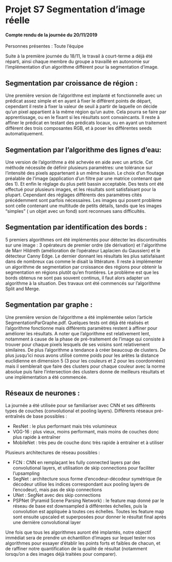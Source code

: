 # Projet S7 Segmentation d’image réelle
#### Compte rendu de la journée du 20/11/2019 

Personnes présentes : Toute l’équipe

Suite à la première journée du 18/11, le travail à court-terme a déjà été réparti, ainsi chaque membre du groupe a travaillé en autonomie sur l’implémentation d’un algorithme différent pour la segmentation d’image.


## Segmentation par croissance de région :
Une première version de l’algorithme est implanté et fonctionnelle avec un prédicat assez simple et en ayant à fixer le différent points de départ, cependant il  reste à fixer la valeur de seuil à partir de laquelle on décide qu’un pixel appartient à la même région qu’un autre. Cela pourra se faire par apprentissage, ou en le fixant si les résultats sont convaincants. Il reste à affiner le prédicat en testant des prédicats locaux, ou en ayant un traitement différent des trois composantes RGB, et à poser les différentes seeds automatiquement.

## Segmentation par l’algorithme des lignes d’eau:
Une version de l’algorithme a été achevée en aide avec un article. Cet méthode nécessite de définir plusieurs paramètres: une tolérance sur l’intensité des pixels appartenant à un même bassin. Le choix d’un floutage préalable de l’image (application d’un filtre par une matrice contenant que des 1). Et enfin le réglage du plus petit bassin acceptable. Des tests ont été effectué pour plusieurs images, et les résultats sont satisfaisant pour la plupart. Cependant des réglages différents des paramètres cités précédemment sont parfois nécessaires. Les images qui posent problème sont celle contenant une multitude de petits détails, tandis que les images “simples” ( un objet avec un fond) sont reconnues sans difficultés.

## Segmentation par identification des bords :
5 premiers algorithmes ont été implémentés pour détecter les discontinuités sur une image : 3 opérateurs de premier ordre (de dérivation) et l'algorithme de Marr Hildreth (amélioration de l’opérateur Laplacien du Gaussien) et le détecteur Canny Edge. Le dernier donnant les résultats les plus satisfaisant dans de nombreux cas comme le disait la littérature. Il reste à implémenter un algorithme de segmentation par croissance des régions pour obtenir la segmentation en régions plutôt qu’en frontières. Le problème est que les bords obtenus ne sont pas souvent continus, il faut alors adapter un algorithme à la situation. Des travaux ont été commencés sur l’algorithme Split and Merge.

## Segmentation par graphe :
Une première version de l’algorithme a été implémentée selon l’article SegmentationParGraphe.pdf. Quelques tests ont déjà été réalisés et l’algorithme fonctionne mais différents paramètres restent à affiner pour améliorer les résultats. A noter que l’algorithme est relativement lent, notamment à cause de la phase de pré-traitement de l’image qui consiste à trouver pour chaque pixels lesquels de ses voisins sont relativement similaires. De plus l’algorithme a tendance à créer beaucoup de clusters. De plus jusqu’ici nous avons utilisé comme poids pour les arêtes la distance euclidienne en dimension 5 (3 pour les couleurs et 2 pour les coordonnées) mais il semblerait que faire des clusters pour chaque couleur avec la norme absolue puis faire l’intersection des clusters donne de meilleurs résultats et une implémentation a été commencée.




## Réseaux de neurones :
La journée a été utilisée pour se familiariser avec CNN et ses différents types de couches (convolutional et pooling layers).
Différents réseaux pré-entraînés de base possibles :
- ResNet : le plus performant mais très volumineux
- VGG-16 : plus vieux, moins performant, mais moins de couches donc plus rapide à entraîner
- MobileNet : très peu de couche donc très rapide à entraîner et à utiliser

Plusieurs architectures de réseau possibles :
- FCN : CNN en remplaçant les fully connected layers par des convolutional layers, et utilisation de skip connections pour faciliter l’upsampling
- SegNet : architecture sous forme d’encodeur-décodeur symétrique (le décodeur utilise les indices correspondant aux pooling layers de l’encodeur), mais pas de skip connections
- UNet : SegNet avec des skip connections
- PSPNet (Pyramid Scene Parsing Network) : le feature map donné par le réseau de base est downsampled à différentes échelles, puis la convolution est appliquée à toutes ces échelles. Toutes les feature map sont ensuite upscaled et superposées pour donner le résultat final après une dernière convolutional layer



Une fois que tous les algorithmes auront été implantés, notre objectif immédiat sera de prendre un échantillon d’images sur lequel tester nos algorithmes pour essayer d’établir les points forts et faibles de chacun, et de raffiner notre quantification de la qualité de résultat (notamment lorsqu’on a des images déjà traitées pour comparer).
